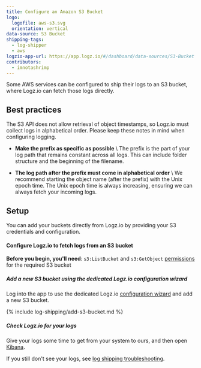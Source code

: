 ```yaml
---
title: Configure an Amazon S3 Bucket
logo:
  logofile: aws-s3.svg
  orientation: vertical
data-source: S3 Bucket
shipping-tags:
  - log-shipper
  - aws
logzio-app-url: https://app.logz.io/#/dashboard/data-sources/S3-Bucket
contributors:
  - imnotashrimp
---
```


Some AWS services can be configured to ship their logs to an S3 bucket,
where Logz.io can fetch those logs directly.

## Best practices

The S3 API does not allow retrieval of object timestamps, so Logz.io must collect logs in alphabetical order.
Please keep these notes in mind when configuring logging.

* **Make the prefix as specific as possible** \\
  The prefix is the part of your log path that remains constant across all logs.
  This can include folder structure and the beginning of the filename.

* **The log path after the prefix must come in alphabetical order** \\
  We recommend starting the object name (after the prefix) with the Unix epoch time.
  The Unix epoch time is always increasing, ensuring we can always fetch your incoming logs.

## Setup

You can add your buckets directly from Logz.io by providing your S3 credentials and configuration.

#### Configure Logz.io to fetch logs from an S3 bucket

**Before you begin, you'll need**:
`s3:ListBucket` and `s3:GetObject` [permissions](https://support.logz.io/hc/en-us/articles/209486129-Troubleshooting-AWS-IAM-Configuration-for-retrieving-logs-from-a-S3-Bucket) for the required S3 bucket

<div class="tasklist">




##### Add a new S3 bucket using the dedicated Logz.io configuration wizard

Log into the app to use the dedicated Logz.io [configuration wizard](https://app.logz.io/#/dashboard/data-sources/S3-Bucket) and add a new S3 bucket.


<!-- logzio-inject:aws:s3-buckets -->


{% include log-shipping/add-s3-bucket.md %}


##### Check Logz.io for your logs

Give your logs some time to get from your system to ours, and then open [Kibana](https://app.logz.io/#/dashboard/kibana).

If you still don't see your logs, see [log shipping troubleshooting]({{site.baseurl}}/user-guide/log-shipping/log-shipping-troubleshooting.html).

</div>
